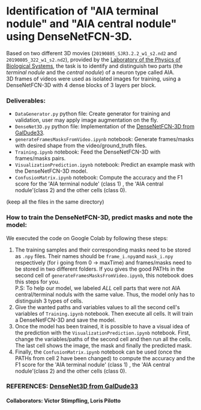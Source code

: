 # Identification of "AIA terminal nodule" and "AIA central nodule" using DenseNetFCN-3D.

Based on two different 3D movies (`20190805_SJR3.2.2_w1_s2.nd2` and `20190805_322_w1_s2.nd2`), provided by the [Laboratory of the Physics of Biological Systems](https://www.epfl.ch/labs/lpbs/), the task is to identify and distinguish two parts (the *terminal nodule* and the *central nodule*) of a neuron type called AIA.  
3D frames of videos were used as isolated images for training, using a DenseNetFCN-3D with 4 dense blocks of 3 layers per block.  


### Deliverables:
- `DataGenerator.py` python file: Create generator for training and validation, user may apply image augmentation on the fly.  
- `DenseNet3D.py` python file: Implementation of the [DenseNetFCN-3D from GalDude33](https://github.com/GalDude33/DenseNetFCN-3D).   
- `generateFramesMasksFromVideo.ipynb` notebook: Generate frames/masks with desired shape from the video/ground_truth files.  
- `Training.ipynb` notebook: Feed the DenseNetFCN-3D with frames/masks pairs.   
- `VisualizationPrediction.ipynb` notebook: Predict an example mask with the DenseNetFCN-3D model.  
- `ConfusionMatrix.ipynb` notebook: Compute the accuracy and the F1 score for the 'AIA terminal nodule' (class 1) , the 'AIA central nodule'(class 2) and the other cells (class 0).   

(keep all the files in the same directory)

### How to train the DenseNetFCN-3D, predict masks and note the model:
We executed the code on Google Colab by following these steps:
1. The training samples and their corresponding masks need to be stored as `.npy` files. Their names should be `frame_i.npy`and `mask_i.npy` respectively (for i going from 0 → maxTime) and frames/masks need to be stored in two different folders. If you gives the good PATHs in the second cell of `generateFramesMasksFromVideo.ipynb`, this notebook does this steps for you.  
P.S: To help our model, we labeled *ALL* cell parts that were not AIA central/terminal noduls with the same value. Thus, the model only has to distinguish 3 types of cells.
2. Give the wanted paths and variables values to all the second cell's variables of `Training.ipynb` notebook. Then execute all cells. It will train a DenseNetFCN-3D and save the model.
3. Once the model has been trained, it is possible to have a visual idea of the prediction with the `VisualizationPrediction.ipynb` notebook. First, change the variables/paths of the second cell and then run all the cells. The last cell shows the image, the mask and finally the predicted mask.
4. Finally, the `ConfusionMatrix.ipynb` notebook can be used (once the PATHs from cell 2 have been changed) to compute the accuracy and the F1 score for the 'AIA terminal nodule' (class 1) , the 'AIA central nodule'(class 2) and the other cells (class 0).

### REFERENCES: [DenseNet3D from GalDude33](https://github.com/GalDude33/DenseNetFCN-3D)
#### Collaborators: Victor Stimpfling, Loris Pilotto